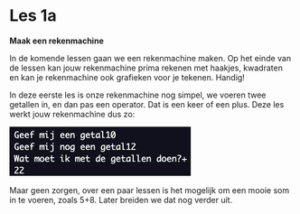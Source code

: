 # Les 1a

**Maak een rekenmachine**

In de komende lessen gaan we een rekenmachine maken. Op het einde van de lessen kan jouw rekenmachine prima rekenen met haakjes, kwadraten en kan je rekenmachine ook grafieken voor je tekenen. Handig!

In deze eerste les is onze rekenmachine nog simpel, we voeren twee getallen in, en dan pas een operator. Dat is een keer of een plus. Deze les werkt jouw rekenmachine dus zo:

![](<../../../.gitbook/assets/image (6).png>)

Maar geen zorgen, over een paar lessen is het mogelijk om een mooie som in te voeren, zoals 5+8. Later breiden we dat nog verder uit.

